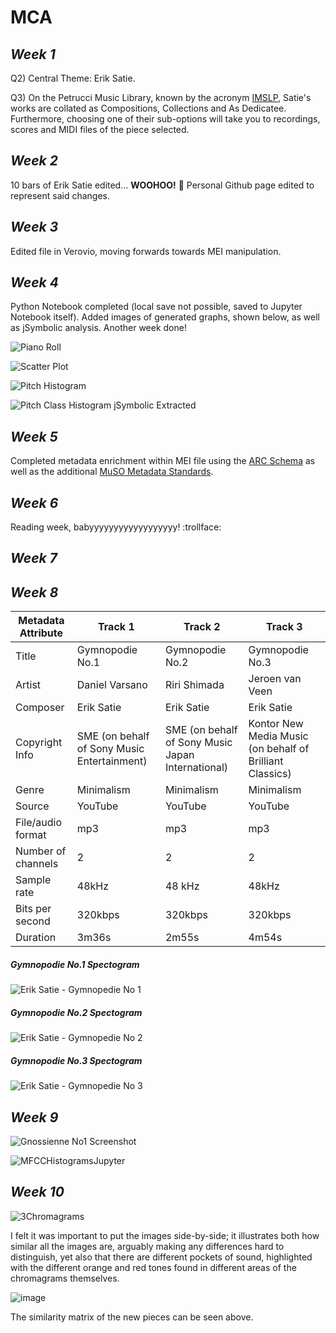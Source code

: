 # MCA

## *Week 1*

Q2) Central Theme: Erik Satie.

Q3) On the Petrucci Music Library, known by the acronym [IMSLP](https://www.imslp.org/), Satie's works are collated as Compositions, Collections and As Dedicatee. Furthermore, choosing one of their sub-options will take you to recordings, scores and MIDI files of the piece selected.

## *Week 2* 

10 bars of Erik Satie edited... **WOOHOO!** :tada: Personal Github page edited to represent said changes.

## *Week 3*

Edited file in Verovio, moving forwards towards MEI manipulation.

## *Week 4*

Python Notebook completed (local save not possible, saved to Jupyter Notebook itself). Added images of generated graphs, shown below, as well as jSymbolic analysis. Another week done!

![Piano Roll](/PianoRoll.png)

![Scatter Plot](/MyScatterPlot.png)

![Pitch Histogram](/PitchHistogram.png)

![Pitch Class Histogram jSymbolic Extracted](/PitchClassHistogramCSVExtracted.png)

## *Week 5*

Completed metadata enrichment within MEI file using the [ARC Schema](http://wiki.collex.org/index.php/Submitting_RDF) as well as the additional [MuSO Metadata Standards](https://muso.arts.gla.ac.uk/metadata-standards.html).

## *Week 6*

Reading week, babyyyyyyyyyyyyyyyyyy! :trollface:


## *Week 7*



## *Week 8*

| Metadata Attribute | Track 1 | Track 2 | Track 3 |
| --- | --- | --- | --- |
| Title | Gymnopodie No.1 | Gymnopodie No.2 | Gymnopodie No.3 |
| Artist | Daniel Varsano | Riri Shimada | Jeroen van Veen |
| Composer | Erik Satie | Erik Satie | Erik Satie |
| Copyright Info | SME (on behalf of Sony Music Entertainment) | SME (on behalf of Sony Music Japan International) | Kontor New Media Music (on behalf of Brilliant Classics) |
| Genre | Minimalism | Minimalism | Minimalism |
| Source | YouTube | YouTube | YouTube |
| File/audio format | mp3 | mp3 | mp3 |
| Number of channels | 2 | 2 | 2 |
| Sample rate | 48kHz | 48 kHz | 48kHz |
| Bits per second | 320kbps | 320kbps | 320kbps |
| Duration | 3m36s | 2m55s | 4m54s |


##### *Gymnopodie No.1 Spectogram*
![Erik Satie - Gymnopedie No 1](https://user-images.githubusercontent.com/91611135/141308810-3f79eb63-07a7-4dd1-857e-673e927e7563.png)

##### *Gymnopodie No.2 Spectogram*
![Erik Satie - Gymnopedie No 2](https://user-images.githubusercontent.com/91611135/141309790-01c7cc30-e791-4643-b41c-1752bf9fd2ac.png)

##### *Gymnopodie No.3 Spectogram*
![Erik Satie - Gymnopedie No 3](https://user-images.githubusercontent.com/91611135/141309794-690b76c3-e51c-4db5-9bb1-539cb43d6235.png)

## *Week 9*

![Gnossienne No1 Screenshot](/GnossienneNo1Screenshot.png)

![MFCCHistogramsJupyter](https://user-images.githubusercontent.com/91611135/142428169-8dad8bbf-9a4e-4dc8-b9d9-2d1a0eb6b12a.png)

## *Week 10*

![3Chromagrams](https://user-images.githubusercontent.com/91611135/143461280-7c458194-9431-440e-ae66-cc97ae423961.png)

I felt it was important to put the images side-by-side; it illustrates both how similar all the images are, arguably making any differences hard to distinguish, yet also that there are different pockets of sound, highlighted with the different orange and red tones found in different areas of the chromagrams themselves.

![image](https://user-images.githubusercontent.com/91611135/143463025-a6dc7388-56f9-4916-ab1c-6c4fed82b6f8.png)

The similarity matrix of the new pieces can be seen above.
